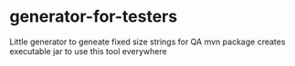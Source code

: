 # generator-for-testers
Little generator to geneate fixed size strings for QA
mvn package creates executable jar to use this tool everywhere

